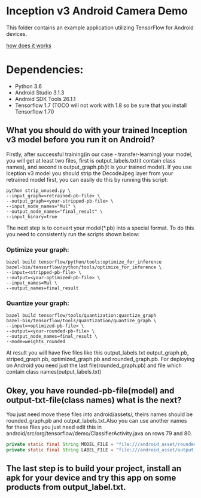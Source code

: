 # Inception v3 Android Camera Demo

This folder contains an example application utilizing TensorFlow for Android devices.

[how does it works](https://youtu.be/na2CQGZndNc)

# Dependencies:
- Python 3.6
- Android Studio 3.1.3
- Android SDK Tools 26.1.1
- Tensorflow 1.7 (TOCO will not work with 1.8 so be sure that you install Tensorflow 1.70

## What you should do with your trained Inception v3 model before you run it on Android?
Firstly, after successful training(in our case - transfer-learning) your model, you will get at least two files, first is output_labels.txt(it contain class names), and second is output_graph.pb(it is your trained model). If you use Iception v3 model you should strip the DecodeJpeg layer from your retrained model first, you can easily do this by running this script:
```shell
python strip_unused.py \
--input_graph=<retrained-pb-file> \
--output_graph=<your-stripped-pb-file> \
--input_node_names="Mul" \
--output_node_names="final_result" \
--input_binary=true
```
The next step is to convert your model(*.pb) into a special format. To do this you need to consistently run the scripts shown below: 

### Optimize your graph: 
```shell
bazel build tensorflow/python/tools:optimize_for_inference
bazel-bin/tensorflow/python/tools/optimize_for_inference \
--input=<stripped-pb-file> \
--output=<your-optimized-pb-file> \
--input_names=Mul \
--output_names=final_result
```
### Quantize your graph:
```shell
bazel build tensorflow/tools/quantization:quantize_graph
bazel-bin/tensorflow/tools/quantization/quantize_graph \
--input=<optimized-pb-file> \
--output=<your-rounded-pb-file> \
--output_node_names=final_result \
--mode=weights_rounded
```
At result you will have five files like this output_labels.txt output_graph.pb, striped_graph.pb, optimized_graph.pb and rounded_graph.pb. For deploying on Android you need just the last file(rounded_graph.pb) and file which contain class names(output_labels.txt)

## Okey, you have rounded-pb-file(model) and output-txt-file(class names) what is the next?
You just need move these files into android/assets/, theirs names should be rounded_graph.pb and output_labels.txt.Also you can use another names for these files you just need edit this in android/src/org/tensorflow/demo/ClassifierActivity.java on rows 79 and 80.
```java
private static final String MODEL_FILE = "file:///android_asset/rounded_graph.pb";
private static final String LABEL_FILE = "file:///android_asset/output_labels.txt";
```
## The last step is to build your project, install an apk for your device and try this app on some products from output_label.txt.
